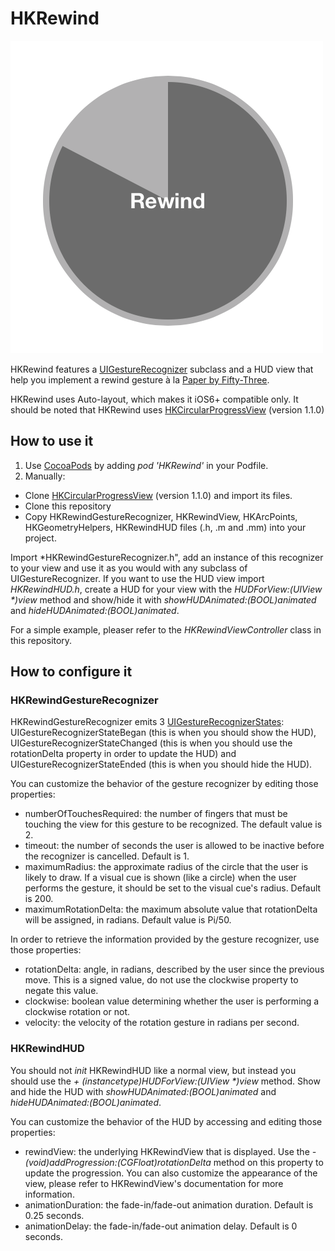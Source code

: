 HKRewind
========

![Screenshot](Screenshot.png "HKRewind")

HKRewind features a [UIGestureRecognizer](http://developer.apple.com/library/ios/#documentation/uikit/reference/UIGestureRecognizer_Class/Reference/Reference.html) subclass and a HUD view that help you implement a rewind gesture à la [Paper by Fifty-Three](http://www.fiftythree.com/paper).

HKRewind uses Auto-layout, which makes it iOS6+ compatible only. It should be noted that HKRewind uses [HKCircularProgressView](https://github.com/Harmek/HKCircularProgressView) (version 1.1.0)

How to use it
-------------

1. Use [CocoaPods](http://www.cocoapods.org) by adding *pod 'HKRewind'* in your Podfile.
2. Manually:
  * Clone [HKCircularProgressView](https://github.com/Harmek/HKCircularProgressView) (version 1.1.0) and import its files.
  * Clone this repository
  * Copy HKRewindGestureRecognizer, HKRewindView, HKArcPoints, HKGeometryHelpers, HKRewindHUD files (.h, .m and .mm) into your project.
  
Import *HKRewindGestureRecognizer.h", add an instance of this recognizer to your view and use it as you would with any subclass of UIGestureRecognizer. If you want to use the HUD view import *HKRewindHUD.h*, create a HUD for your view with the _HUDForView:(UIView *)view_ method and show/hide it with *showHUDAnimated:(BOOL)animated* and *hideHUDAnimated:(BOOL)animated*.

For a simple example, pleaser refer to the *HKRewindViewController* class in this repository.

How to configure it
-------------------

### HKRewindGestureRecognizer

HKRewindGestureRecognizer emits 3 [UIGestureRecognizerStates](http://developer.apple.com/library/ios/documentation/uikit/reference/UIGestureRecognizer_Class/Reference/Reference.html#//apple_ref/c/tdef/UIGestureRecognizerState): UIGestureRecognizerStateBegan (this is when you should show the HUD), UIGestureRecognizerStateChanged (this is when you should use the rotationDelta property in order to update the HUD) and UIGestureRecognizerStateEnded (this is when you should hide the HUD).

You can customize the behavior of the gesture recognizer by editing those properties:

* numberOfTouchesRequired: the number of fingers that must be touching the view for this gesture to be recognized. The default value is 2.
* timeout: the number of seconds the user is allowed to be inactive before the recognizer is cancelled. Default is 1.
* maximumRadius: the approximate radius of the circle that the user is likely to draw. If a visual cue is shown (like a circle) when the user performs the gesture, it should be set to the visual cue's radius. Default is 200.
* maximumRotationDelta: the maximum absolute value that rotationDelta will be assigned, in radians. Default value is Pi/50.

In order to retrieve the information provided by the gesture recognizer, use those properties:

* rotationDelta: angle, in radians, described by the user since the previous move. This is a signed value, do not use the clockwise property to negate this value.
* clockwise: boolean value determining whether the user is performing a clockwise rotation or not.
* velocity: the velocity of the rotation gesture in radians per second.

### HKRewindHUD

You should not *init* HKRewindHUD like a normal view, but instead you should use the _+ (instancetype)HUDForView:(UIView *)view_ method. Show and hide the HUD with *showHUDAnimated:(BOOL)animated* and *hideHUDAnimated:(BOOL)animated*.

You can customize the behavior of the HUD by accessing and editing those properties:

* rewindView: the underlying HKRewindView that is displayed. Use the _- (void)addProgression:(CGFloat)rotationDelta_ method on this property to update the progression. You can also customize the appearance of the view, please refer to HKRewindView's documentation for more information.
* animationDuration: the fade-in/fade-out animation duration. Default is 0.25 seconds.
* animationDelay: the fade-in/fade-out animation delay. Default is 0 seconds.
